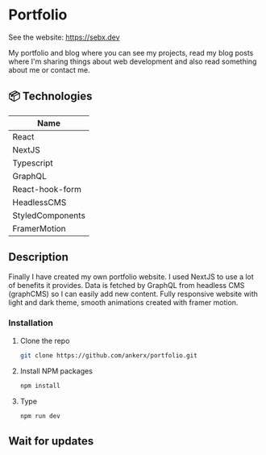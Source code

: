 # Portfolio

See the website: https://sebx.dev

My portfolio and blog where you can see my projects, read my blog posts where I'm sharing things about web development and also read something about me or contact me.

## 📦 Technologies

| Name             |
| ---------------- |
| React            |
| NextJS           |
| Typescript       |
| GraphQL          |
| React-hook-form  |
| HeadlessCMS      |
| StyledComponents |
| FramerMotion     |

## Description

Finally I have created my own portfolio website. I used NextJS to use a lot of benefits it provides. Data is fetched by GraphQL from headless CMS (graphCMS) so I can easily add new content.
Fully responsive website with light and dark theme, smooth animations created with framer motion.

### Installation

1. Clone the repo
   ```sh
   git clone https://github.com/ankerx/portfolio.git
   ```
2. Install NPM packages
   ```sh
   npm install
   ```
3. Type
   ```sh
   npm run dev
   ```

## Wait for updates
